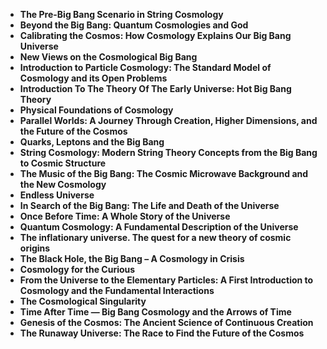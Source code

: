 <ul>
                                <li><b><a target="_blank" href="https://github.com/manjunath5496/The-Big-Bang-Theory/blob/master/bb(1).pdf" style="text-decoration:none;">The Pre-Big Bang Scenario in String Cosmology </a></b></li>
                                <li><b><a target="_blank" href="https://github.com/manjunath5496/The-Big-Bang-Theory/blob/master/bb(2).pdf" style="text-decoration:none;">Beyond the Big Bang: Quantum Cosmologies and God</a></b></li>
                                <li><b><a target="_blank" href="https://github.com/manjunath5496/The-Big-Bang-Theory/blob/master/bb(3).pdf" style="text-decoration:none;">Calibrating the Cosmos: How Cosmology Explains Our Big Bang Universe</a></b></li>
                               
<li><b><a target="_blank" href="https://github.com/manjunath5496/The-Big-Bang-Theory/blob/master/bb(4).pdf" style="text-decoration:none;">New Views on the Cosmological Big Bang</a></b></li>
                                <li><b><a target="_blank" href="https://github.com/manjunath5496/The-Big-Bang-Theory/blob/master/bb(5).pdf" style="text-decoration:none;">Introduction to Particle Cosmology: The Standard Model of Cosmology and its Open Problems</a></b></li>
                                
 <li><b><a target="_blank" href="https://github.com/manjunath5496/The-Big-Bang-Theory/blob/master/bb(6).pdf" style="text-decoration:none;">Introduction To The Theory Of The Early Universe: Hot Big Bang Theory</a></b></li>
                          
<li><b><a target="_blank" href="https://github.com/manjunath5496/The-Big-Bang-Theory/blob/master/bb(7).pdf" style="text-decoration:none;">Physical Foundations of Cosmology</a></b></li>
                                <li><b><a target="_blank" href="https://github.com/manjunath5496/The-Big-Bang-Theory/blob/master/bb(8).pdf" style="text-decoration:none;">Parallel Worlds: A Journey Through Creation, Higher Dimensions, and the Future of the Cosmos</a></b></li>
                                <li><b><a target="_blank" href="https://github.com/manjunath5496/The-Big-Bang-Theory/blob/master/bb(9).pdf" style="text-decoration:none;">Quarks, Leptons and the Big Bang </a></b></li>
                                
<li><b><a target="_blank" href="https://github.com/manjunath5496/The-Big-Bang-Theory/blob/master/bb(10).pdf" style="text-decoration:none;">String Cosmology: Modern String Theory Concepts from the Big Bang to Cosmic Structure </a></b></li>  
        
<li><b><a target="_blank" href="https://github.com/manjunath5496/The-Big-Bang-Theory/blob/master/bb(11).pdf" style="text-decoration:none;">The Music of the Big Bang: The Cosmic Microwave Background and the New Cosmology </a></b></li>
                                <li><b><a target="_blank" href="https://github.com/manjunath5496/The-Big-Bang-Theory/blob/master/bb(12).pdf" style="text-decoration:none;"> Endless Universe</a></b></li>
 <li><b><a target="_blank" href="https://github.com/manjunath5496/The-Big-Bang-Theory/blob/master/bb(13).pdf" style="text-decoration:none;">In Search of the Big Bang: The Life and Death of the Universe</a></b></li> 
 
 <li><b><a target="_blank" href="https://github.com/manjunath5496/The-Big-Bang-Theory/blob/master/bb(14).pdf" style="text-decoration:none;">Once Before Time: A Whole Story of the Universe</a></b></li>
                                <li><b><a target="_blank" href="https://github.com/manjunath5496/The-Big-Bang-Theory/blob/master/bb(15).pdf" style="text-decoration:none;">Quantum Cosmology: A Fundamental Description of the Universe </a></b></li>

  
 <li><b><a target="_blank" href="https://github.com/manjunath5496/The-Big-Bang-Theory/blob/master/bb(16).pdf" style="text-decoration:none;">The inflationary universe. The quest for a new theory of cosmic origins</a></b></li>
                               
 <li><b><a target="_blank" href="https://github.com/manjunath5496/The-Big-Bang-Theory/blob/master/bb(17).pdf" style="text-decoration:none;">The Black Hole, the Big Bang – A Cosmology in Crisis</a></b></li>
                                <li><b><a target="_blank" href="https://github.com/manjunath5496/The-Big-Bang-Theory/blob/master/bb(18).pdf" style="text-decoration:none;">Cosmology for the Curious </a></b></li>

  
 <li><b><a target="_blank" href="https://github.com/manjunath5496/The-Big-Bang-Theory/blob/master/bb(19).pdf" style="text-decoration:none;">From the Universe to the Elementary Particles: A First Introduction to Cosmology and the Fundamental Interactions</a></b></li>                                
                                
<li><b><a target="_blank" href="https://github.com/manjunath5496/The-Big-Bang-Theory/blob/master/bb(20).pdf" style="text-decoration:none;">The Cosmological Singularity </a></b></li>

  
 <li><b><a target="_blank" href="https://github.com/manjunath5496/The-Big-Bang-Theory/blob/master/bb(21).pdf" style="text-decoration:none;">Time After Time — Big Bang Cosmology and the Arrows of Time</a></b></li>                                  
                                
  <li><b><a target="_blank" href="https://github.com/manjunath5496/The-Big-Bang-Theory/blob/master/bb(22).pdf" style="text-decoration:none;">Genesis of the Cosmos: The Ancient Science of Continuous Creation  </a></b></li>

  
 <li><b><a target="_blank" href="https://github.com/manjunath5496/The-Big-Bang-Theory/blob/master/bb(23).rar" style="text-decoration:none;">The Runaway Universe: The Race to Find the Future of the Cosmos</a></b></li>                                
                                
                                
 
 </ul>
